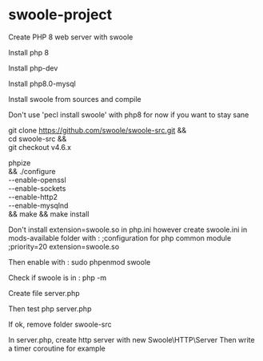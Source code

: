 # swoole-project

Create PHP 8 web server with swoole

Install php 8

Install php-dev

Install php8.0-mysql 

Install swoole from sources and compile

Don't use 'pecl install swoole' with php8 for now if you want to stay sane

git clone https://github.com/swoole/swoole-src.git && \
cd swoole-src && \
git checkout v4.6.x

phpize \
 && ./configure \
 --enable-openssl \
   --enable-sockets \
   --enable-http2 \
   --enable-mysqlnd \
   && make && make install

Don't install extension=swoole.so in php.ini
however create swoole.ini in mods-available folder
with :
;configuration for php common module
;priority=20
extension=swoole.so

Then enable with : sudo phpenmod swoole

Check if swoole is in : php  -m

Create file server.php

Then test php server.php

If ok, remove folder swoole-src

In server.php, create http server with new Swoole\HTTP\Server
Then write a timer coroutine for example